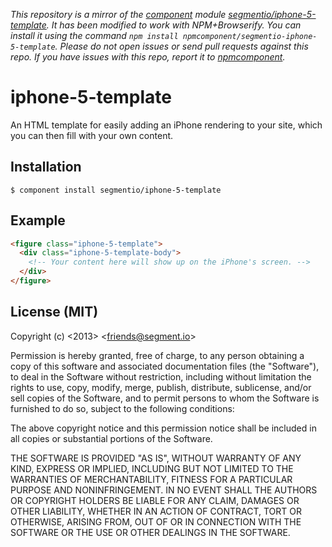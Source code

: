*This repository is a mirror of the [component](http://component.io) module [segmentio/iphone-5-template](http://github.com/segmentio/iphone-5-template). It has been modified to work with NPM+Browserify. You can install it using the command `npm install npmcomponent/segmentio-iphone-5-template`. Please do not open issues or send pull requests against this repo. If you have issues with this repo, report it to [npmcomponent](https://github.com/airportyh/npmcomponent).*

# iphone-5-template

  An HTML template for easily adding an iPhone rendering to your site, which you can then fill with your own content.

## Installation

    $ component install segmentio/iphone-5-template

## Example
    
```html
<figure class="iphone-5-template">
  <div class="iphone-5-template-body">
    <!-- Your content here will show up on the iPhone's screen. -->
  </div>
</figure>
```

## License (MIT)
 
  Copyright (c) <2013> &lt;friends@segment.io&gt;

  Permission is hereby granted, free of charge, to any person obtaining a copy of this software and associated documentation files (the "Software"), to deal in the Software without restriction, including without limitation the rights to use, copy, modify, merge, publish, distribute, sublicense, and/or sell copies of the Software, and to permit persons to whom the Software is furnished to do so, subject to the following conditions:

  The above copyright notice and this permission notice shall be included in all copies or substantial portions of the Software.

  THE SOFTWARE IS PROVIDED "AS IS", WITHOUT WARRANTY OF ANY KIND, EXPRESS OR IMPLIED, INCLUDING BUT NOT LIMITED TO THE WARRANTIES OF MERCHANTABILITY, FITNESS FOR A PARTICULAR PURPOSE AND NONINFRINGEMENT. IN NO EVENT SHALL THE AUTHORS OR COPYRIGHT HOLDERS BE LIABLE FOR ANY CLAIM, DAMAGES OR OTHER LIABILITY, WHETHER IN AN ACTION OF CONTRACT, TORT OR OTHERWISE, ARISING FROM, OUT OF OR IN CONNECTION WITH THE SOFTWARE OR THE USE OR OTHER DEALINGS IN THE SOFTWARE.